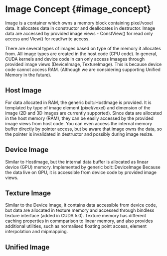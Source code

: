 # Image Concept {#image_concept}

Image is a container which owns a memory block containing pixel/voxel data. It allocates data in constructor and deallocates in destructor. 
Image data are accessed by provided image views - ConstView() for read only access and View() for read/write access.

There are several types of images based on type of the memory it allocates from. 
All image types are created in the host code (CPU code). In general, CUDA kernels and device code in can only access Imaages through provided image views (DeviceImage, TextureImage). This is because device code cannot access RAM. (Although we are considering supporting Unified Memory in the future).

## Host Image
For data allocated in RAM, the generic bolt::HostImage is provided. It is templated by type of image element (pixel/voxel) and dimension of the image (2D and 3D images are currently supported).
Since data are allocated in the host memory (RAM), they can be easily accessed by the provided image views from host code. You can even access the internal memory buffer directly by pointer access, 
but be aware that image owns the data, so the pointer is invalidated in destructor and possibly during image resize.

## Device Image
Similar to HostImage, but the internal data buffer is allocated as linear device (GPU) memory. Implemented by generic bolt::DeviceImage Because the data live on GPU, it is accessible from device code by provided image views.

## Texture Image
Similar to the Device Image, it contains data accessible from device code, but data are allocated in texture memory and accessed through bindless texture interface (added in CUDA 5.0). Texture memory has different caching properties in commparison to linear memory, 
and also provides additional utilities, such as normalised floating point access, element interpolation and mipmapping.


## Unified Image
